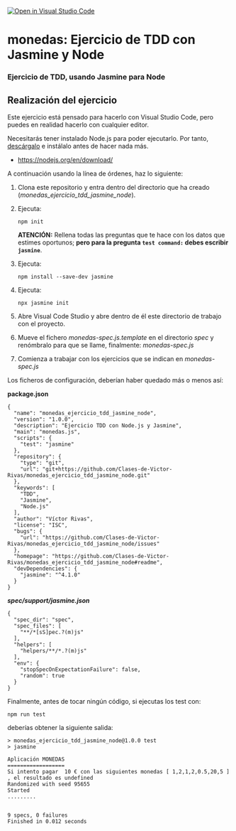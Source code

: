 [![Open in Visual Studio Code](https://classroom.github.com/assets/open-in-vscode-c66648af7eb3fe8bc4f294546bfd86ef473780cde1dea487d3c4ff354943c9ae.svg)](https://classroom.github.com/online_ide?assignment_repo_id=10145434&assignment_repo_type=AssignmentRepo)
# monedas: Ejercicio de TDD con Jasmine y Node
### Ejercicio de TDD, usando Jasmine para Node

## Realización del ejercicio
Este ejercicio está pensado para hacerlo con Visual Studio Code, pero puedes en realidad hacerlo con cualquier editor.

Necesitarás tener instalado Node.js para poder ejecutarlo. Por tanto, [descárgalo](https://nodejs.org/en/download/) e instálalo antes de hacer nada más.

* https://nodejs.org/en/download/

A continuación usando la línea de órdenes, haz lo siguiente:

1. Clona este repositorio y entra dentro del directorio que ha creado (*monedas_ejercicio_tdd_jasmine_node*).
   
2. Ejecuta:

    ```npm init```

    **ATENCIÓN:** Rellena todas las preguntas que te hace con los datos que estimes oportunos; **pero para la pregunta ```test command:``` debes escribir ```jasmine```**.

3. Ejecuta: 

    ```npm install --save-dev jasmine```

4. Ejecuta:

    ```npx jasmine init```

5. Abre Visual Code Studio y abre dentro de él este directorio de trabajo con el proyecto.

6. Mueve el fichero *monedas-spec.js.template* en el directorio *spec* y renómbralo para que se llame, finalmente: *monedas-spec.js*
7. Comienza a trabajar con los ejercicios que se indican en *monedas-spec.js*

Los ficheros de configuración, deberían haber quedado más o menos así:

**package.json**

```
{
  "name": "monedas_ejercicio_tdd_jasmine_node",
  "version": "1.0.0",
  "description": "Ejercicio TDD con Node.js y Jasmine",
  "main": "monedas.js",
  "scripts": {
    "test": "jasmine"
  },
  "repository": {
    "type": "git",
    "url": "git+https://github.com/Clases-de-Victor-Rivas/monedas_ejercicio_tdd_jasmine_node.git"
  },
  "keywords": [
    "TDD",
    "Jasmine",
    "Node.js"
  ],
  "author": "Víctor Rivas",
  "license": "ISC",
  "bugs": {
    "url": "https://github.com/Clases-de-Victor-Rivas/monedas_ejercicio_tdd_jasmine_node/issues"
  },
  "homepage": "https://github.com/Clases-de-Victor-Rivas/monedas_ejercicio_tdd_jasmine_node#readme",
  "devDependencies": {
    "jasmine": "^4.1.0"
  }
}

```

***spec/support/jasmine.json***
```
{
  "spec_dir": "spec",
  "spec_files": [
    "**/*[sS]pec.?(m)js"
  ],
  "helpers": [
    "helpers/**/*.?(m)js"
  ],
  "env": {
    "stopSpecOnExpectationFailure": false,
    "random": true
  }
}
```

Finalmente, antes de tocar ningún código, si ejecutas los test con:

```npm run test```

deberías obtener la siguiente salida:
```
> monedas_ejercicio_tdd_jasmine_node@1.0.0 test
> jasmine

Aplicación MONEDAS
==================
Si intento pagar  10 € con las siguientes monedas [ 1,2,1,2,0.5,20,5 ] , el resultado es undefined
Randomized with seed 95655
Started
.........


9 specs, 0 failures
Finished in 0.012 seconds
```
